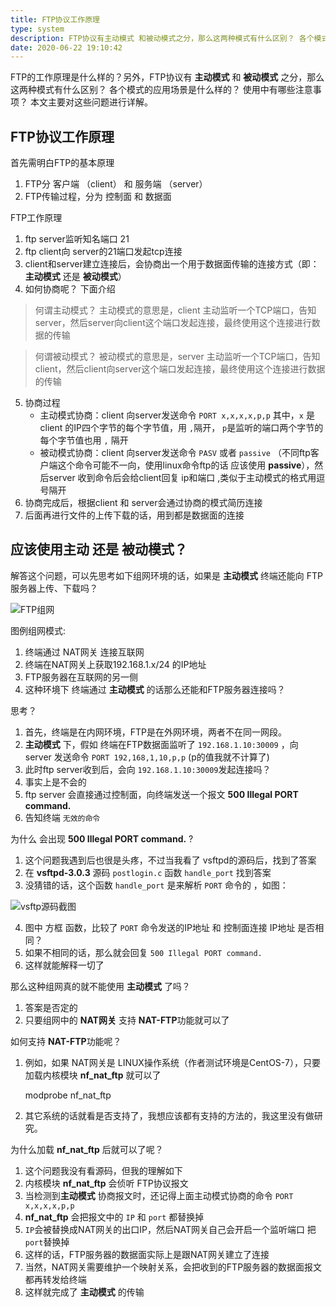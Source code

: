 ```yaml
---
title: FTP协议工作原理
type: system
description: FTP协议有主动模式 和被动模式之分，那么这两种模式有什么区别？ 各个模式的应用场景是什么样的？ 使用中有哪些注意事项？ 本文主要对这些问题进行详解。
date: 2020-06-22 19:10:42
---
```


FTP的工作原理是什么样的？另外，FTP协议有 **主动模式** 和 **被动模式** 之分，那么这两种模式有什么区别？ 各个模式的应用场景是什么样的？ 使用中有哪些注意事项？ 本文主要对这些问题进行详解。

## FTP协议工作原理

首先需明白FTP的基本原理
1. FTP分 客户端 （client） 和 服务端 （server）
2. FTP传输过程，分为 控制面 和 数据面

FTP工作原理

1. ftp server监听知名端口 21
2. ftp client向 server的21端口发起tcp连接
3. client和server建立连接后，会协商出一个用于数据面传输的连接方式（即：**主动模式** 还是 **被动模式**）
4. 如何协商呢？ 下面介绍

> 何谓主动模式？
> 主动模式的意思是，client 主动监听一个TCP端口，告知server，然后server向client这个端口发起连接，最终使用这个连接进行数据的传输

> 何谓被动模式？
> 被动模式的意思是，server 主动监听一个TCP端口，告知client，然后client向server这个端口发起连接，最终使用这个连接进行数据的传输

5. 协商过程
    * 主动模式协商：client 向server发送命令 `PORT x,x,x,x,p,p` 其中，`x` 是 client 的IP四个字节的每个字节值，用 `,`隔开， `p`是监听的端口两个字节的每个字节值也用 `,` 隔开 
    * 被动模式协商：client 向server发送命令 `PASV` 或者 `passive` （不同ftp客户端这个命令可能不一向，使用linux命令ftp的话 应该使用 **passive**），然后server 收到命令后会给client回复 ip和端口 ,类似于主动模式的格式用逗号隔开
6. 协商完成后，根据client 和 server会通过协商的模式简历连接
7. 后面再进行文件的上传下载的话，用到都是数据面的连接

## 应该使用主动 还是 被动模式？

解答这个问题，可以先思考如下组网环境的话，如果是 **主动模式** 终端还能向 FTP服务器上传、下载吗？

![FTP组网](/images/ftp_net.png)

图例组网模式:

1. 终端通过 NAT网关 连接互联网
2. 终端在NAT网关上获取192.168.1.x/24 的IP地址
3. FTP服务器在互联网的另一侧
4. 这种环境下 终端通过 **主动模式** 的话那么还能和FTP服务器连接吗？

思考？

1. 首先，终端是在内网环境，FTP是在外网环境，两者不在同一网段。
2. **主动模式** 下，假如 终端在FTP数据面监听了 `192.168.1.10:30009` ，向 server 发送命令 `PORT 192,168,1,10,p,p` (p的值我就不计算了)
3. 此时ftp server收到后，会向 `192.168.1.10:30009`发起连接吗？
4. 事实上是不会的
5. ftp server 会直接通过控制面，向终端发送一个报文 **500 Illegal PORT command.**
6. 告知终端 `无效的命令`

为什么 会出现 **500 Illegal PORT command.** ?

1. 这个问题我遇到后也很是头疼，不过当我看了 vsftpd的源码后，找到了答案
2. 在 **vsftpd-3.0.3** 源码 `postlogin.c` 函数 `handle_port` 找到答案
3. 没猜错的话，这个函数 `handle_port` 是来解析 `PORT` 命令的 ，如图：

![vsftp源码截图](/images/vsftpd.png)

4. 图中 方框 函数，比较了 `PORT` 命令发送的IP地址 和 控制面连接 IP地址 是否相同？
5. 如果不相同的话，那么就会回复 `500 Illegal PORT command.`
6. 这样就能解释一切了

那么这种组网真的就不能使用 **主动模式** 了吗？

1. 答案是否定的
2. 只要组网中的 **NAT网关** 支持 **NAT-FTP**功能就可以了

如何支持 **NAT-FTP**功能呢？

1. 例如，如果 NAT网关是 LINUX操作系统（作者测试环境是CentOS-7），只要加载内核模块 **nf_nat_ftp** 就可以了
   
    modprobe nf_nat_ftp

2. 其它系统的话就看是否支持了，我想应该都有支持的方法的，我这里没有做研究。

为什么加载 **nf_nat_ftp** 后就可以了呢？

1. 这个问题我没有看源码，但我的理解如下
2. 内核模块 **nf_nat_ftp** 会侦听 FTP协议报文
3. 当检测到**主动模式** 协商报文时，还记得上面主动模式协商的命令 `PORT x,x,x,x,p,p`
4. **nf_nat_ftp** 会把报文中的 `IP` 和 `port` 都替换掉
5. `IP`会被替换成NAT网关的出口IP，然后NAT网关自己会开启一个监听端口 把 `port`替换掉
6. 这样的话，FTP服务器的数据面实际上是跟NAT网关建立了连接
7. 当然，NAT网关需要维护一个映射关系，会把收到的FTP服务器的数据面报文都再转发给终端
8. 这样就完成了 **主动模式** 的传输
